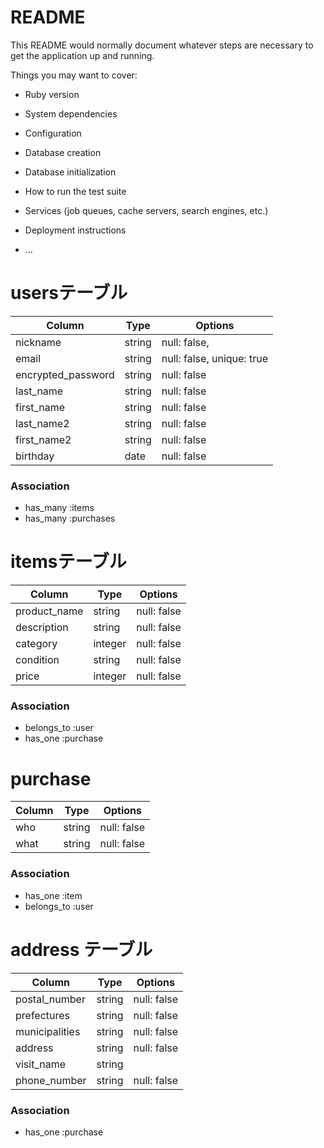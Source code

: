 # README

This README would normally document whatever steps are necessary to get the
application up and running.

Things you may want to cover:

* Ruby version

* System dependencies

* Configuration

* Database creation

* Database initialization

* How to run the test suite

* Services (job queues, cache servers, search engines, etc.)

* Deployment instructions

* ...
# usersテーブル
| Column             | Type               | Options                   |
| ------------------ | ------------------ | ------------------------- |
| nickname           | string             | null: false,              |
| email              | string             | null: false, unique: true |
| encrypted_password | string             | null: false               |
| last_name          | string             | null: false               |
| first_name         | string             | null: false               |
| last_name2         | string             | null: false               |
| first_name2        | string             | null: false               |
| birthday           | date               | null: false               |

### Association
- has_many :items
- has_many :purchases


# itemsテーブル
| Column       | Type    | Options     |
| ------------ | ------- | ----------- |
| product_name | string  | null: false |
| description  | string  | null: false |
| category     | integer | null: false |
| condition    | string  | null: false |
| price        | integer | null: false |

### Association
- belongs_to :user
- has_one :purchase


# purchase
| Column  | Type    | Options     |
| ------- | ------- | ----------- |
| who     | string  | null: false |
| what    | string  | null: false |

### Association
- has_one :item
- belongs_to :user



# address テーブル
| Column            | Type    | Options     |
| ----------------- | ------- | ----------- |
| postal_number     | string  | null: false |
| prefectures       | string  | null: false |
| municipalities    | string  | null: false |
| address           | string  | null: false |
| visit_name        | string  |             |
| phone_number      | string  | null: false |

### Association
- has_one :purchase

